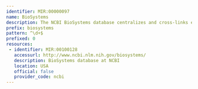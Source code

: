 ```yaml
---
identifier: MIR:00000097
name: BioSystems
description: The NCBI BioSystems database centralizes and cross-links existing biological systems databases, increasing their utility and target audience by integrating their pathways and systems into NCBI resources.
prefix: biosystems
pattern: ^\d+$
prefixed: 0
resources:
 - identifier: MIR:00100128
   accessurl: http://www.ncbi.nlm.nih.gov/biosystems/
   description: BioSystems database at NCBI
   location: USA
   official: false
   provider_code: ncbi
---
```

